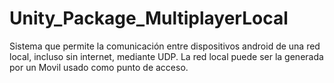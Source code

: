 # Unity_Package_MultiplayerLocal
Sistema que permite la comunicación entre dispositivos android de una red local, incluso sin internet, mediante UDP. La red local puede ser la generada por un Movil usado como punto de acceso. 
